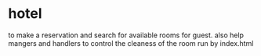 # hotel
to make a reservation and search for available rooms for guest. also help mangers and handlers to control the cleaness of the room
run by index.html
